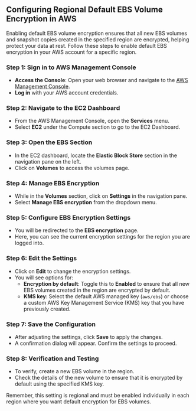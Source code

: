 ## Configuring Regional Default EBS Volume Encryption in AWS

Enabling default EBS volume encryption ensures that all new EBS volumes and snapshot copies created in the specified region are encrypted, helping protect your data at rest. Follow these steps to enable default EBS encryption in your AWS account for a specific region.

### Step 1: Sign in to AWS Management Console
- **Access the Console**: Open your web browser and navigate to the [AWS Management Console](https://aws.amazon.com/console/).
- **Log in** with your AWS account credentials.

### Step 2: Navigate to the EC2 Dashboard
- From the AWS Management Console, open the **Services** menu.
- Select **EC2** under the Compute section to go to the EC2 Dashboard.

### Step 3: Open the EBS Section
- In the EC2 dashboard, locate the **Elastic Block Store** section in the navigation pane on the left.
- Click on **Volumes** to access the volumes page.

### Step 4: Manage EBS Encryption
- While in the **Volumes** section, click on **Settings** in the navigation pane.
- Select **Manage EBS encryption** from the dropdown menu.

### Step 5: Configure EBS Encryption Settings
- You will be redirected to the **EBS encryption** page.
- Here, you can see the current encryption settings for the region you are logged into.

### Step 6: Edit the Settings
- Click on **Edit** to change the encryption settings.
- You will see options for:
  - **Encryption by default**: Toggle this to **Enabled** to ensure that all new EBS volumes created in the region are encrypted by default.
  - **KMS key**: Select the default AWS managed key (`aws/ebs`) or choose a custom AWS Key Management Service (KMS) key that you have previously created.

### Step 7: Save the Configuration
- After adjusting the settings, click **Save** to apply the changes.
- A confirmation dialog will appear. Confirm the settings to proceed.

### Step 8: Verification and Testing
- To verify, create a new EBS volume in the region.
- Check the details of the new volume to ensure that it is encrypted by default using the specified KMS key.

Remember, this setting is regional and must be enabled individually in each region where you want default encryption for EBS volumes.

